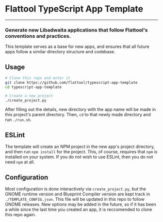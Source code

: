 # Flattool TypeScript App Template
---
### Generate new Libadwaita applications that follow Flattool's conventions and practices.

This template serves as a base for new apps, and ensures that all future apps follow a similar directory structure and codebase.

## Usage
```bash
# Clone this repo and enter it
git clone https://github.com/flattool/typescript-app-template
cd typescript-app-template

# Create a new project
./create_project.py
```
After filling out the details, new directory with the app name will be made in this project's parent directory. Then, `cd` to that newly made directory and run `./run.sh`.

## ESLint

The template will create an NPM project in the new app's project directory, and then run `npm install` for the project. This, of course, requires that `npm` is installed on your system. If you do not wish to use ESLint, then you do not need `npm` at all.

## Configuration

Most configuration is done interactively via `create_project.py`, but the GNOME runtime version and Blueprint Compiler version are kept track in `./TEMPLATE_CONFIG.json`. This file will be updated in this repo to follow GNOME releases. New options may be added in the future, so if it has been a while since the last time you created an app, it is reccomended to clone this repo again.
